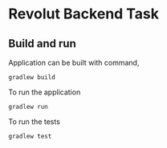 <h1>Revolut Backend Task</h1>



## Build and run
Application can be built with command,

```
gradlew build
```


To run the application

```
gradlew run 
```

To run the tests

```
gradlew test 
```